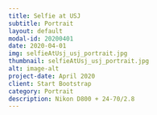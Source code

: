 ```yaml
---
title: Selfie at USJ
subtitle: Portrait
layout: default
modal-id: 20200401
date: 2020-04-01
img: selfieAtUsj_usj_portrait.jpg
thumbnail: selfieAtUsj_usj_portrait.jpg
alt: image-alt
project-date: April 2020
client: Start Bootstrap
category: Portrait
description: Nikon D800 + 24-70/2.8
---
```

